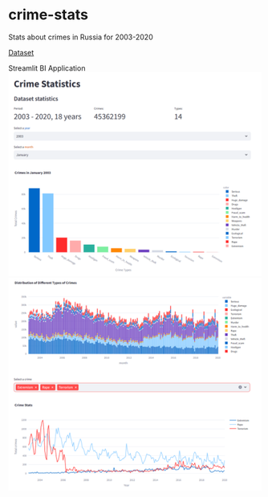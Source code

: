 # crime-stats
Stats about crimes in Russia for 2003-2020

[Dataset](https://www.kaggle.com/datasets/tsarkov90/crime-in-russia-20032020)

Streamlit BI Application
![alt text](screenshots/Streamlit0.png)
![alt text](screenshots/Streamlit1.png)
